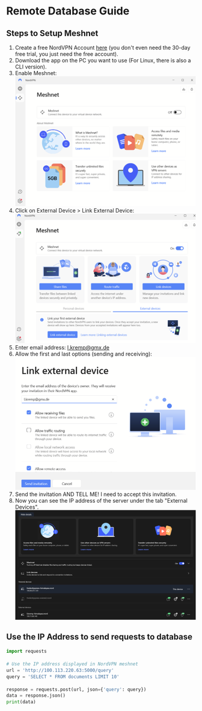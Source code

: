 # Remote Database Guide

## Steps to Setup Meshnet

1. Create a free NordVPN Account [here](https://nordvpn.com) (you don't even need the 30-day free trial, you just need the free account).
2. Download the app on the PC you want to use (For Linux, there is also a CLI version).
3. Enable Meshnet:
   ![Enable Meshnet](readme/readme1.png)
4. Click on External Device > Link External Device:
   ![Link External Device](readme/readme2.png)
5. Enter email address: l.kremp@gmx.de
6. Allow the first and last options (sending and receiving):
   ![Allow Options](readme/readme3.png)
7. Send the invitation AND TELL ME! I need to accept this invitation.
8. Now you can see the IP address of the server under the tab "External Devices".
   ![IP_Adress](readme/readme4.png)


## Use the IP Address to send requests to database

```python
import requests

# Use the IP address displayed in NordVPN meshnet
url = 'http://100.113.220.63:5000/query'
query = 'SELECT * FROM documents LIMIT 10'

response = requests.post(url, json={'query': query})
data = response.json()
print(data)
